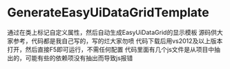 GenerateEasyUiDataGridTemplate
==============================

通过在类上标记自定义属性，然后自动生成EasyUiDataGrid的显示模板
源码供大家参考，代码都是我自己写的，写的烂大家勿喷
代码下载后用vs2012及以上版本打开，然后直接F5即可运行，不需任何配置
代码里面有几个js文件是从项目中抽出的，可能有些的依赖项没有抽出而导致js报错
